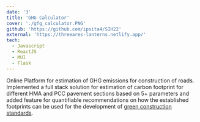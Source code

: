```yaml
---
date: '3'
title: 'GHG Calculator'
cover: './gfg_calculator.PNG'
github: 'https://github.com/ipsita4/SIH22'
external: 'https://threeares-lanterns.netlify.app/'
tech:
  - Javascript
  - ReactJS
  - MUI
  - Flask
---
```


Online Platform for estimation of GHG emissions for construction of roads.
Implemented a full stack solution for estimation of carbon footprint for different HMA and PCC pavement
sections based on 5+ parameters and added feature for quantifiable recommendations on how the established
footprints can be used for the development of [green construction standards](https://www.wbdg.org/resources/green-building-standards-and-certification-systems).
